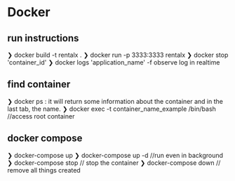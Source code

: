 # Docker 
## run instructions
❯ docker build -t rentalx .
❯ docker run -p 3333:3333 rentalx
❯ docker stop 'container_id'
❯ docker logs 'application_name' -f observe log in realtime
## find container
❯ docker ps : it will return  some information about the container and in the last tab, the name.
❯ docker exec -t container_name_example /bin/bash //access root container

## docker compose
❯ docker-compose up
❯ docker-compose up -d //run even in background
❯ docker-compose stop // stop the container
❯ docker-compose down // remove all things created





